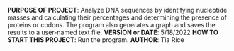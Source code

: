 **PURPOSE OF PROJECT**: Analyze DNA sequences by identifying nucleotide masses and 
calculating their percentages and determining the presence of proteins or codons.
The program also generates a graph and saves the results to a user-named text file.
**VERSION or DATE**: 5/18/2022
**HOW TO START THIS PROJECT**: Run the program.
**AUTHOR**: Tia Rice
